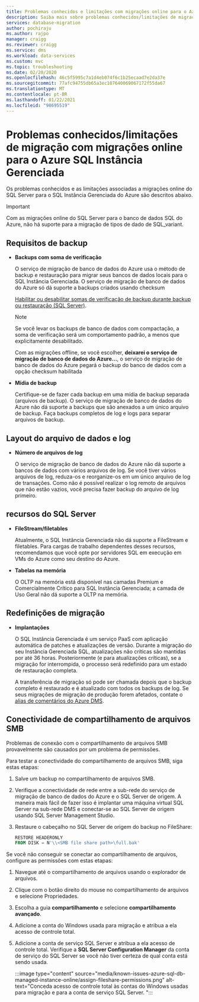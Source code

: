 ```yaml
---
title: Problemas conhecidos e limitações com migrações online para o Azure SQL Instância Gerenciada
description: Saiba mais sobre problemas conhecidos/limitações de migração associadas a migrações online para o Azure SQL Instância Gerenciada.
services: database-migration
author: pochiraju
ms.author: rajpo
manager: craigg
ms.reviewer: craigg
ms.service: dms
ms.workload: data-services
ms.custom: mvc
ms.topic: troubleshooting
ms.date: 02/20/2020
ms.openlocfilehash: 46c5f5995c7a1d4eb074f6c1b25ecaad7e2da37e
ms.sourcegitcommit: 77afc94755db65a3ec107640069067172f55da67
ms.translationtype: MT
ms.contentlocale: pt-BR
ms.lasthandoff: 01/22/2021
ms.locfileid: "98695519"
---
```

# <a name="known-issuesmigration-limitations-with-online-migrations-to-azure-sql-managed-instance"></a>Problemas conhecidos/limitações de migração com migrações online para o Azure SQL Instância Gerenciada

Os problemas conhecidos e as limitações associadas a migrações online do SQL Server para o SQL Instância Gerenciada do Azure são descritos abaixo.

> [!IMPORTANT]
> Com as migrações online do SQL Server para o banco de dados SQL do Azure, não há suporte para a migração de tipos de dado de SQL_variant.

## <a name="backup-requirements"></a>Requisitos de backup

- **Backups com soma de verificação**

    O serviço de migração de banco de dados do Azure usa o método de backup e restauração para migrar seus bancos de dados locais para o SQL Instância Gerenciada. O serviço de migração de banco de dados do Azure só dá suporte a backups criados usando checksum

    [Habilitar ou desabilitar somas de verificação de backup durante backup ou restauração (SQL Server)](/sql/relational-databases/backup-restore/enable-or-disable-backup-checksums-during-backup-or-restore-sql-server).

    > [!NOTE]
    > Se você levar os backups de banco de dados com compactação, a soma de verificação será um comportamento padrão, a menos que explicitamente desabilitado.

    Com as migrações offline, se você escolher, **deixarei o serviço de migração de banco de dados do Azure...**, o serviço de migração de banco de dados do Azure pegará o backup do banco de dados com a opção checksum habilitada

- **Mídia de backup**

    Certifique-se de fazer cada backup em uma mídia de backup separada (arquivos de backup). O serviço de migração de banco de dados do Azure não dá suporte a backups que são anexados a um único arquivo de backup. Faça backups completos de log e logs para separar arquivos de backup.

## <a name="data-and-log-file-layout"></a>Layout do arquivo de dados e log

- **Número de arquivos de log**

    O serviço de migração de banco de dados do Azure não dá suporte a bancos de dados com vários arquivos de log. Se você tiver vários arquivos de log, reduza-os e reorganize-os em um único arquivo de log de transações. Como não é possível realizar o log remoto de arquivos que não estão vazios, você precisa fazer backup do arquivo de log primeiro.

## <a name="sql-server-features"></a>recursos do SQL Server

- **FileStream/filetables**

    Atualmente, o SQL Instância Gerenciada não dá suporte a FileStream e filetables. Para cargas de trabalho dependentes desses recursos, recomendamos que você opte por servidores SQL em execução em VMs do Azure como seu destino do Azure.

- **Tabelas na memória**

    O OLTP na memória está disponível nas camadas Premium e Comercialmente Crítico para SQL Instância Gerenciada; a camada de Uso Geral não dá suporte a OLTP na memória.

## <a name="migration-resets"></a>Redefinições de migração

- **Implantações**

    O SQL Instância Gerenciada é um serviço PaaS com aplicação automática de patches e atualizações de versão. Durante a migração do seu Instância Gerenciada SQL, atualizações não críticas são mantidas por até 36 horas. Posteriormente (e para atualizações críticas), se a migração for interrompida, o processo será redefinido para um estado de restauração completa.

    A transferência de migração só pode ser chamada depois que o backup completo é restaurado e é atualizado com todos os backups de log. Se seus migrações de migração de produção forem afetados, contate o [alias de comentários do Azure DMS](mailto:dmsfeedback@microsoft.com).

## <a name="smb-file-share-connectivity"></a>Conectividade de compartilhamento de arquivos SMB

Problemas de conexão com o compartilhamento de arquivos SMB provavelmente são causados por um problema de permissões. 

Para testar a conectividade do compartilhamento de arquivos SMB, siga estas etapas: 

1. Salve um backup no compartilhamento de arquivos SMB. 
1. Verifique a conectividade de rede entre a sub-rede do serviço de migração de banco de dados do Azure e o SQL Server de origem. A maneira mais fácil de fazer isso é implantar uma máquina virtual SQL Server na sub-rede DMS e conectar-se ao SQL Server de origem usando SQL Server Management Studio. 
1. Restaure o cabeçalho no SQL Server de origem do backup no FileShare: 

   ```sql
   RESTORE HEADERONLY   
   FROM DISK = N'\\<SMB file share path>\full.bak'
   ```

Se você não conseguir se conectar ao compartilhamento de arquivos, configure as permissões com estas etapas: 

1. Navegue até o compartilhamento de arquivos usando o explorador de arquivos. 
1. Clique com o botão direito do mouse no compartilhamento de arquivos e selecione Propriedades. 
1. Escolha a guia **compartilhamento** e selecione **compartilhamento avançado**. 
1. Adicione a conta do Windows usada para migração e atribua a ela acesso de controle total. 
1. Adicione a conta de serviço SQL Server e atribua a ela acesso de controle total. Verifique a **SQL Server Configuration Manager** da conta de serviço do SQL Server se você não tiver certeza de qual conta está sendo usada. 

   :::image type="content" source="media/known-issues-azure-sql-db-managed-instance-online/assign-fileshare-permissions.png" alt-text="Conceda acesso de controle total às contas do Windows usadas para migração e para a conta de serviço SQL Server. ":::

